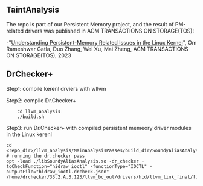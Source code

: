 ## TaintAnalysis

The repo is part of our Persistent Memory project, and the result of PM-related drivers was published in ACM TRANSACTIONS ON STORAGE(TOS):

-"[Understanding Persistent-Memory Related Issues in the Linux Kernel](https://arxiv.org/abs/2307.04095)", Om Rameshwar Gatla, Duo Zhang, Wei Xu, Mai Zheng, ACM TRANSACTIONS ON STORAGE(TOS), 2023


## DrChecker+

Step1: compile kerenl drviers with wllvm

Step2: compile Dr.Checker+
```
    cd llvm_analysis
    ./build.sh
```

Step3: run Dr.Checker+ with compiled persistent memeory driver modules in the Linux kerenl

```
cd <repo_dir>/llvm_analysis/MainAnalysisPasses/build_dir/SoundyAliasAnalysis
# running the dr.checker pass
opt -load ./libSoundyAliasAnalysis.so -dr_checker -toCheckFunction="hidraw_ioctl" -functionType="IOCTL" -outputFile="hidraw_ioctl.drcheck.json" /home/drchecker/33.2.A.3.123/llvm_bc_out/drivers/hid/llvm_link_final/final_to_check.bc
```


